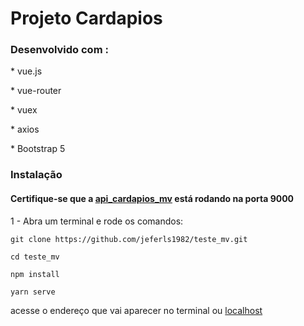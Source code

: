 <h1>Projeto Cardapios</h1>

<h3>Desenvolvido com :</h3>
<p>* vue.js</p>
<p>* vue-router</p>
<p>* vuex</p>
<p>* axios</p>
<p>* Bootstrap 5</p>

<h3>Instalação</h3>

<h4>Certifique-se que a <a href="[http://localhost:8081](https://github.com/jeferls1982/api_cardapio_mv/blob/main/README.md)">api_cardapios_mv</a> está rodando na porta 9000</h4>

<p>1 - Abra um terminal e rode os comandos:</p>
<p><code>git clone https://github.com/jeferls1982/teste_mv.git</code></p>

<p><code>cd teste_mv</code></p>

<p><code>npm install</code></p>

<p><code>yarn serve</code></p>

<p>acesse o endereço que vai aparecer no terminal ou  <a href="http://localhost:8081">localhost</a> </p>
